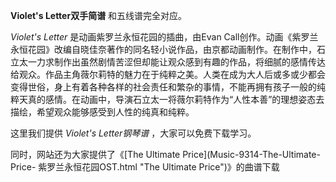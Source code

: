 

**Violet's Letter双手简谱** 和五线谱完全对应。

_Violet's Letter_ 是动画紫罗兰永恒花园的插曲，由Evan
Call创作。动画《紫罗兰永恒花园》改编自晓佳奈著作的同名轻小说作品，由京都动画制作。在制作中，石立太一力求制作出虽然剧情苦涩但却能让观众感到有趣的作品，将细腻的感情传达给观众。作品主角薇尔莉特的魅力在于纯粹之美。人类在成为大人后或多或少都会变得世俗，身上有着各种各样的社会责任和繁杂的事情，不能再拥有孩子一般的纯粹天真的感情。在动画中，导演石立太一将薇尔莉特作为“人性本善”的理想姿态去描绘，希望观众能够感受到人性的纯真和纯粹。

这里我们提供 _Violet's Letter钢琴谱_ ，大家可以免费下载学习。

同时，网站还为大家提供了《[The Ultimate Price](Music-9314-The-Ultimate-Price-
紫罗兰永恒花园OST.html "The Ultimate Price")》的曲谱下载

